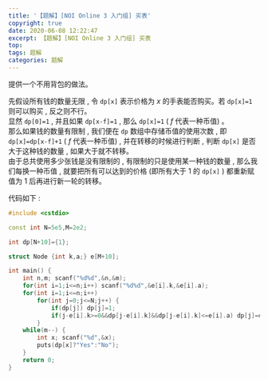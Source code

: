 ```yaml
---
title: '【题解】[NOI Online 3 入门组] 买表'
copyright: true
date: 2020-06-08 12:22:47
excerpt: 【题解】[NOI Online 3 入门组] 买表
top: 
tags: 题解
categories: 题解
---
```


提供一个不用背包的做法。  

先假设所有钱的数量无限 , 令 $\texttt{dp[x]}$ 表示价格为 $x$ 的手表能否购买。若 $\texttt{dp[x]=1}$ 则可以购买 , 反之则不行。  
显然 $\texttt{dp[0]=1}$ , 并且如果 $\texttt{dp[x-f]=1}$ , 那么 $\texttt{dp[x]=1}$ ( $f$ 代表一种币值) 。  
那么如果钱的数量有限制 , 我们便在 $\texttt{dp}$ 数组中存储币值的使用次数 , 即 $\texttt{dp[x]=dp[x-f]+1}$ ( $f$ 代表一种币值) , 并在转移的时候进行判断 , 判断 $\texttt{dp[x]}$ 是否大于这种钱的数量 , 如果大于就不转移。  
由于总共使用多少张钱是没有限制的 , 有限制的只是使用某一种钱的数量 , 那么我们每换一种币值 , 就要把所有可以达到的价格 (即所有大于 $1$ 的 $\texttt{dp[x]}$ ) 都重新赋值为 $1$ 后再进行新一轮的转移。  

代码如下 :
```cpp
#include <cstdio>

const int N=5e5,M=2e2;

int dp[N+10]={1};

struct Node {int k,a;} e[M+10];

int main() {
	int n,m; scanf("%d%d",&n,&m);
	for(int i=1;i<=n;i++) scanf("%d%d",&e[i].k,&e[i].a);
	for(int i=1;i<=n;i++)
		for(int j=0;j<=N;j++) {
			if(dp[j]) dp[j]=1;
			if(j-e[i].k>=0&&dp[j-e[i].k]&&dp[j-e[i].k]<=e[i].a) dp[j]=dp[j-e[i].k]+1;
		}
	while(m--) {
		int x; scanf("%d",&x);
		puts(dp[x]?"Yes":"No");
	}
	return 0;
}
```